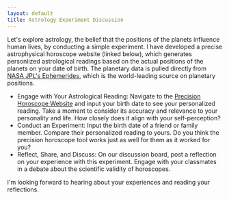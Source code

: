 ```yaml
---
layout: default
title: Astrology Experiment Discussion
---
```


Let's explore astrology, the belief that the positions of the planets influence human lives, by conducting a simple experiment. I have developed a precise astrophysical horoscope website (linked below), which generates personlized astrological readings based on the actual positions of the planets on your date of birth. The planetary data is pulled directly from [NASA JPL's Ephemerides](https://ssd.jpl.nasa.gov/horizons/), which is the world-leading source on planetary positions. 

- Engage with Your Astrological Reading: Navigate to the [Precision Horoscope Website](https://storage.googleapis.com/avh-lessons/horoscope.html) and input your birth date to see your personalized reading. Take a moment to consider its accuracy and relevance to your personality and life. How closely does it align with your self-perception?
- Conduct an Experiment: Input the birth date of a friend or family member. Compare their personalized reading to yours. Do you think the precision horoscope tool works just as well for them as it worked for you? 
- Reflect, Share, and Discuss: On our discussion board, post a reflection on your experience with this experiment. Engage with your classmates in a debate about the scientific validity of horoscopes.
  
I'm looking forward to hearing about your experiences and reading your reflections. 

